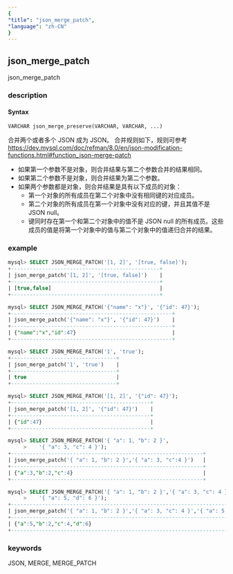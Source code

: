 ```yaml
---
{
"title": "json_merge_patch",
"language": "zh-CN"
}
---
```


<!-- 
Licensed to the Apache Software Foundation (ASF) under one
or more contributor license agreements.  See the NOTICE file
distributed with this work for additional information
regarding copyright ownership.  The ASF licenses this file
to you under the Apache License, Version 2.0 (the
"License"); you may not use this file except in compliance
with the License.  You may obtain a copy of the License at
  http://www.apache.org/licenses/LICENSE-2.0
Unless required by applicable law or agreed to in writing,
software distributed under the License is distributed on an
"AS IS" BASIS, WITHOUT WARRANTIES OR CONDITIONS OF ANY
KIND, either express or implied.  See the License for the
specific language governing permissions and limitations
under the License.
-->

## json_merge_patch

<version since="1.2.8">

json_merge_patch

</version>

### description
#### Syntax

`VARCHAR json_merge_preserve(VARCHAR, VARCHAR, ...)`

合并两个或者多个 JSON 成为 JSON。
合并规则如下，规则可参考 https://dev.mysql.com/doc/refman/8.0/en/json-modification-functions.html#function_json-merge-patch
- 如果第一个参数不是对象，则合并结果与第二个参数合并的结果相同。
- 如果第二个参数不是对象，则合并结果为第二个参数。
- 如果两个参数都是对象，则合并结果是具有以下成员的对象：
    - 第一个对象的所有成员在第二个对象中没有相同键的对应成员。
    - 第二个对象的所有成员在第一个对象中没有对应的键，并且其值不是 JSON null。
    - 键同时存在第一个和第二个对象中的值不是 JSON null 的所有成员。这些成员的值是将第一个对象中的值与第二个对象中的值递归合并的结果。

### example

```sql
mysql> SELECT JSON_MERGE_PATCH('[1, 2]', '[true, false]');
+------------------------------------------------+
| json_merge_patch('[1, 2]', '[true, false]')    |
+------------------------------------------------+
| [true,false]                                   |
+------------------------------------------------+

mysql> SELECT JSON_MERGE_PATCH('{"name": "x"}', '{"id": 47}');
+----------------------------------------------------+
| json_merge_patch('{"name": "x"}', '{"id": 47}')    |
+----------------------------------------------------+
| {"name":"x","id":47}                               |
+----------------------------------------------------+

mysql> SELECT JSON_MERGE_PATCH('1', 'true');
+----------------------------------+
| json_merge_patch('1', 'true')    |
+----------------------------------+
| true                             |
+----------------------------------+

mysql> SELECT JSON_MERGE_PATCH('[1, 2]', '{"id": 47}');
+---------------------------------------------+
| json_merge_patch('[1, 2]', '{"id": 47}')    |
+---------------------------------------------+
| {"id":47}                                   |
+---------------------------------------------+

mysql> SELECT JSON_MERGE_PATCH('{ "a": 1, "b": 2 }',
     >    '{ "a": 3, "c": 4 }');
+--------------------------------------------------------------+
| json_merge_patch('{ "a": 1, "b": 2 }','{ "a": 3, "c":4 }')   |
+--------------------------------------------------------------+
| {"a":3,"b":2,"c":4}                                          |
+--------------------------------------------------------------+

mysql> SELECT JSON_MERGE_PATCH('{ "a": 1, "b": 2 }','{ "a": 3, "c": 4 }',
     >    '{ "a": 5, "d": 6 }');
+----------------------------------------------------------------------------------+
| json_merge_patch('{ "a": 1, "b": 2 }','{ "a": 3, "c": 4 }','{ "a": 5, "d": 6 }') |
+----------------------------------------------------------------------------------+
| {"a":5,"b":2,"c":4,"d":6}                                                        |
+----------------------------------------------------------------------------------+
```

### keywords
JSON, MERGE, MERGE_PATCH
